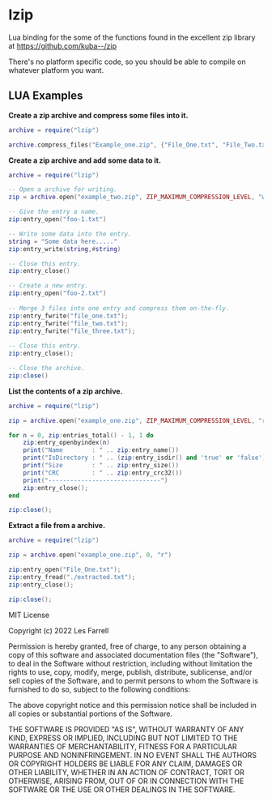 # lzip
Lua binding for the some of the functions found in the excellent zip library at https://github.com/kuba--/zip 

There's no platform specific code, so you should be able to compile on whatever platform you want.

## LUA Examples

**Create a zip archive and compress some files into it.**

```lua
archive = require("lzip")

archive.compress_files("Example_one.zip", {"File_One.txt", "File_Two.txt"}, ZIP_DEFAULT_COMPRESSION_LEVEL)
```

**Create a zip archive and add some data to it.**

```lua
archive = require("lzip")

-- Open a archive for writing.
zip = archive.open("example_two.zip", ZIP_MAXIMUM_COMPRESSION_LEVEL, "w")

-- Give the entry a name.
zip:entry_open("foo-1.txt")

-- Write some data into the entry.
string = "Some data here....."
zip:entry_write(string,#string)

-- Close this entry.
zip:entry_close()

-- Create a new entry.
zip:entry_open("foo-2.txt")
	
-- Merge 3 files into one entry and compress them on-the-fly.
zip:entry_fwrite("file_one.txt");
zip:entry_fwrite("file_two.txt");
zip:entry_fwrite("file_three.txt");
    
-- Close this entry.
zip:entry_close();

-- Close the archive.
zip:close()
```

**List the contents of a zip archive.**

```lua
archive = require("lzip")

zip = archive.open("example_one.zip", ZIP_MAXIMUM_COMPRESSION_LEVEL, "r")

for n = 0, zip:entries_total() - 1, 1 do
	zip:entry_openbyindex(n)    
	print("Name        : " .. zip:entry_name())	
	print("IsDirectory : " .. (zip:entry_isdir() and 'true' or 'false') )
	print("Size        : " .. zip:entry_size())
	print("CRC         : " .. zip:entry_crc32())    
	print("-------------------------------")    
    zip:entry_close();
end 

zip:close();
```

**Extract a file from a archive.**

```lua
archive = require("lzip")

zip = archive.open("example_one.zip", 0, "r")

zip:entry_open("File_One.txt");
zip:entry_fread("./extracted.txt");
zip:entry_close();

zip:close();
```



MIT License

Copyright (c) 2022 Les Farrell

Permission is hereby granted, free of charge, to any person obtaining a copy
of this software and associated documentation files (the "Software"), to deal
in the Software without restriction, including without limitation the rights
to use, copy, modify, merge, publish, distribute, sublicense, and/or sell
copies of the Software, and to permit persons to whom the Software is
furnished to do so, subject to the following conditions:

The above copyright notice and this permission notice shall be included in all
copies or substantial portions of the Software.

THE SOFTWARE IS PROVIDED "AS IS", WITHOUT WARRANTY OF ANY KIND, EXPRESS OR
IMPLIED, INCLUDING BUT NOT LIMITED TO THE WARRANTIES OF MERCHANTABILITY,
FITNESS FOR A PARTICULAR PURPOSE AND NONINFRINGEMENT. IN NO EVENT SHALL THE
AUTHORS OR COPYRIGHT HOLDERS BE LIABLE FOR ANY CLAIM, DAMAGES OR OTHER
LIABILITY, WHETHER IN AN ACTION OF CONTRACT, TORT OR OTHERWISE, ARISING FROM,
OUT OF OR IN CONNECTION WITH THE SOFTWARE OR THE USE OR OTHER DEALINGS IN THE
SOFTWARE.
